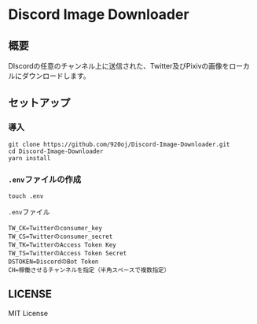 # Discord Image Downloader

## 概要
DIscordの任意のチャンネル上に送信された、Twitter及びPixivの画像をローカルにダウンロードします。

## セットアップ
### 導入
```
git clone https://github.com/920oj/Discord-Image-Downloader.git
cd Discord-Image-Downloader
yarn install
```

### `.env`ファイルの作成
```
touch .env
```

`.env`ファイル
```
TW_CK=Twitterのconsumer_key
TW_CS=Twitterのconsumer_secret
TW_TK=TwitterのAccess Token Key
TW_TS=TwitterのAccess Token Secret
DSTOKEN=DiscordのBot Token
CH=稼働させるチャンネルを指定（半角スペースで複数指定）
```

## LICENSE
MIT License